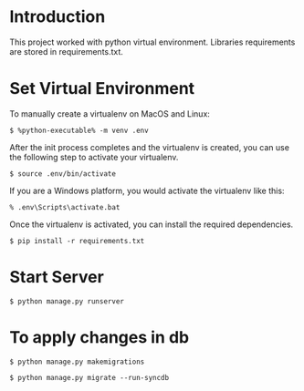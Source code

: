 # Introduction

This project worked with python virtual environment.
Libraries requirements are stored in requirements.txt.

# Set Virtual Environment

To manually create a virtualenv on MacOS and Linux:

```
$ %python-executable% -m venv .env
```

After the init process completes and the virtualenv is created, you can use the following
step to activate your virtualenv.

```
$ source .env/bin/activate
```

If you are a Windows platform, you would activate the virtualenv like this:

```
% .env\Scripts\activate.bat
```

Once the virtualenv is activated, you can install the required dependencies.

```
$ pip install -r requirements.txt
```

# Start Server

```
$ python manage.py runserver
```

# To apply changes in db 

```
$ python manage.py makemigrations

$ python manage.py migrate --run-syncdb
```